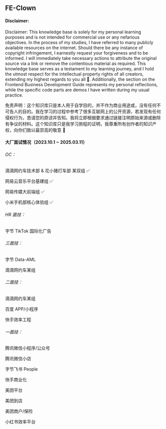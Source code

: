 ## FE-Clown

#### Disclaimer:

Disclaimer: This knowledge base is solely for my personal learning purposes and is not intended for commercial use or any nefarious objectives. In the process of my studies, I have referred to many publicly available resources on the internet. Should there be any instance of copyright infringement, I earnestly request your forgiveness and to be informed. I will immediately take necessary actions to attribute the original source via a link or remove the contentious material as required. This knowledge base serves as a testament to my learning journey, and I hold the utmost respect for the intellectual property rights of all creators, extending my highest regards to you all 🌟. Additionally, the section on the Frontend Business Development Guide represents my personal reflections, while the specific code parts are demos I have written during my usual practice.

免责声明：这个知识库只是本人用于自学目的，并不作为商业用途或，没有任何不可告人的目的。我在学习的过程中参考了很多互联网上的公开资源，若发现有任何侵权行为，恳请您的原谅并告知。我将立即根据要求通过链接注明原始来源或删除有争议的材料。这个知识库只是我学习旅程的证明，我尊重所有创作者的知识产权，向你们致以最崇高的敬意 🌟

#### 大厂面试情况（2023.10.1 ~ 2025.03.11）

###### OC：

滴滴网约车技术部 & 花小猪打车部 某双组 ✅

网易云音乐平台基建组 ✅

网易传媒大前端组 ✅

小米手机部核心体验组 ✅

###### HR 面挂：

字节 TikTok 国际化广告

###### 三面挂：

字节 Data-AML

滴滴网约车某组

###### 二面挂：

滴滴网约车某组

百度 APP/小程序

快手效率工程

###### 一面挂：

腾讯微信小程序/公众号

腾讯微信小店

字节飞书 People

快手商业化

美团平台

美团到店

美团商户/保险

小红书效率平台

